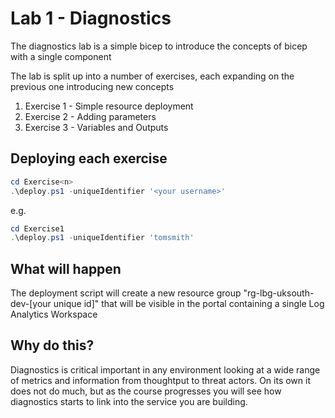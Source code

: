 # Lab 1 - Diagnostics

The diagnostics lab is a simple bicep to introduce the concepts of bicep with a single component

The lab is split up into a number of exercises, each expanding on the previous one introducing new concepts

1. Exercise 1 - Simple resource deployment
1. Exercise 2 - Adding parameters
1. Exercise 3 - Variables and Outputs

## Deploying each exercise

```Powershell
cd Exercise<n>
.\deploy.ps1 -uniqueIdentifier '<your username>'
```

e.g.
```Powershell
cd Exercise1
.\deploy.ps1 -uniqueIdentifier 'tomsmith'
```

## What will happen

The deployment script will create a new resource group "rg-lbg-uksouth-dev-[your unique id]" that will be visible in the portal containing a single Log Analytics Workspace

## Why do this?

Diagnostics is critical important in any environment looking at a wide range of metrics and information from thoughtput to threat actors.  On its own it does not do much, but as the course progresses you will see how diagnostics starts to link into the service you are building.